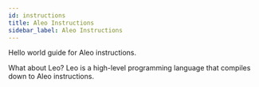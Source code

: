 ```yaml
---
id: instructions
title: Aleo Instructions
sidebar_label: Aleo Instructions
---
```


Hello world guide for Aleo instructions.

What about Leo?
Leo is a high-level programming language that compiles down to Aleo instructions.
